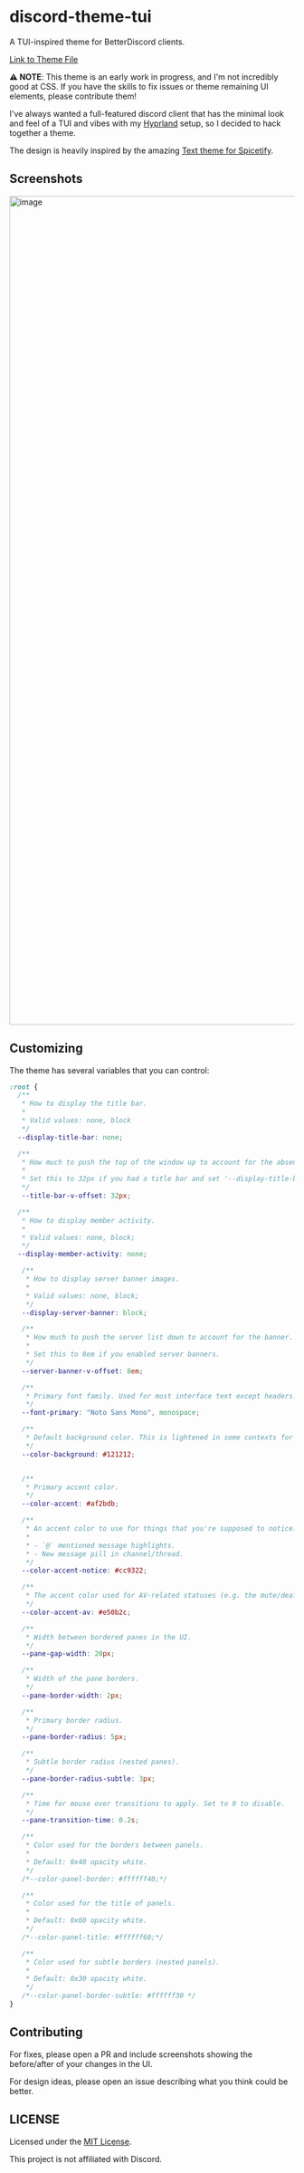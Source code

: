 # discord-theme-tui

A TUI-inspired theme for BetterDiscord clients.

[Link to Theme File](https://raw.githubusercontent.com/willmtemple/discord-theme-tui/refs/heads/main/TUI-v0-BetterDiscord.theme.css)

**⚠️ NOTE**: This theme is an early work in progress, and I'm not incredibly good at CSS. If you have the skills to fix issues or theme remaining UI elements, please contribute them!

I've always wanted a full-featured discord client that has the minimal look and feel of a TUI and vibes with my [Hyprland](https://github.com/hyprwm/Hyprland) setup, so I decided to hack together a theme.

The design is heavily inspired by the amazing [Text theme for Spicetify](https://github.com/spicetify/spicetify-themes/blob/master/text/README.md).

## Screenshots

<img width="2037" height="1464" alt="image" src="https://github.com/user-attachments/assets/dfa0ee2e-4ff7-4376-a907-52d9411e390c" />

## Customizing

The theme has several variables that you can control:

```css
:root {
  /**
   * How to display the title bar.
   *
   * Valid values: none, block
   */
  --display-title-bar: none;

  /**
   * How much to push the top of the window up to account for the absence of the title bar.
   *
   * Set this to 32px if you had a title bar and set '--display-title-bar: none' to get rid of it. Otherwise, set it to zero.
   */
   --title-bar-v-offset: 32px;

  /**
   * How to display member activity.
   *
   * Valid values: none, block;
   */
  --display-member-activity: none;

   /**
    * How to display server banner images.
    *
    * Valid values: none, block;
    */
   --display-server-banner: block;

   /**
    * How much to push the server list down to account for the banner.
    *
    * Set this to 8em if you enabled server banners.
    */
   --server-banner-v-offset: 8em;

   /**
    * Primary font family. Used for most interface text except headers.
    */
   --font-primary: "Noto Sans Mono", monospace;

   /**
    * Default background color. This is lightened in some contexts for contrast.
    */
   --color-background: #121212;


   /**
    * Primary accent color.
    */
   --color-accent: #af2bdb;

   /**
    * An accent color to use for things that you're supposed to notice.
    *
    * - `@` mentioned message highlights.
    * - New message pill in channel/thread.
    */
   --color-accent-notice: #cc9322;

   /**
    * The accent color used for AV-related statuses (e.g. the mute/deafen icons, the "LIVE" status indicator).
    */
   --color-accent-av: #e50b2c;

   /**
    * Width between bordered panes in the UI.
    */
   --pane-gap-width: 20px;

   /**
    * Width of the pane borders.
    */
   --pane-border-width: 2px;

   /**
    * Primary border radius.
    */
   --pane-border-radius: 5px;

   /**
    * Subtle border radius (nested panes).
    */
   --pane-border-radius-subtle: 3px;

   /**
    * Time for mouse over transitions to apply. Set to 0 to disable.
    */
   --pane-transition-time: 0.2s;

   /**
    * Color used for the borders between panels.
    *
    * Default: 0x40 opacity white.
    */
   /*--color-panel-border: #ffffff40;*/

   /**
    * Color used for the title of panels.
    *
    * Default: 0x60 opacity white.
    */
   /*--color-panel-title: #ffffff60;*/

   /**
    * Color used for subtle borders (nested panels).
    *
    * Default: 0x30 opacity white.
    */
   /*--color-panel-border-subtle: #ffffff30 */
}
```

## Contributing

For fixes, please open a PR and include screenshots showing the before/after of your changes in the UI.

For design ideas, please open an issue describing what you think could be better.

## LICENSE

Licensed under the [MIT License](./LICENSE).

This project is not affiliated with Discord.
